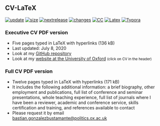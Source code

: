 ## CV-LaTeX

[![update](https://img.shields.io/badge/latest%20update-July%202020-orange.svg)](https://github.com/bgonzalezbustamante/CV-LaTeX/blob/master/TeX/CV-Gonzalez-Bustamante.pdf) [![size](https://img.shields.io/badge/size-136kB-blue.svg)](https://github.com/bgonzalezbustamante/CV-LaTeX/blob/master/TeX/CV-Gonzalez-Bustamante.pdf) [![nextrelease](https://img.shields.io/badge/next%20release-TBC-red.svg)](https://bgonzalezbustamante.github.io/CV-LaTeX/changes) [![changes](https://img.shields.io/badge/PNDX-5-yellow.svg)](https://bgonzalezbustamante.github.io/CV-LaTeX/changes) [![CC](https://img.shields.io/badge/license-CC--BY--4.0-black)](https://github.com/bgonzalezbustamante/CV-LaTeX/blob/master/LICENSE.txt) [![Latex](https://img.shields.io/badge/Made%20with-LaTeX-1f425f.svg)](https://www.latex-project.org/) [![Typora](https://img.shields.io/badge/Made%20with-Typora-1f425f.svg)](https://typora.io/)

### Executive CV PDF version 
- Five pages  typed in LaTeX with hyperlinks (136 kB)
- Last updated: July 8, 2020
- Look at my [GitHub repository](https://github.com/bgonzalezbustamante/CV-LaTeX/blob/master/TeX/CV-Gonzalez-Bustamante.pdf)
- Look at my [website at the University of Oxford](http://users.ox.ac.uk/~shil5311/) <small>(click on CV in the header)</small>

### Full CV PDF version 
- Twelve pages typed in LaTeX with hyperlinks (171 kB)
- It includes the following additional information: a brief biography, other employment and publications, full list of conference and seminar presentations, whole teaching experience, full list of journals where I have been a reviewer, academic and conference service, skills certification and training, and references available to contact
- Please request it by email [bastian.gonzalezbustamante@politics.ox.ac.uk](mailto:bastian.gonzalezbustamante@politics.ox.ac.uk)
